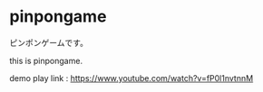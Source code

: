 # pinpongame

ピンポンゲームです。

this is pinpongame.

demo play link : https://www.youtube.com/watch?v=fP0l1nvtnnM
